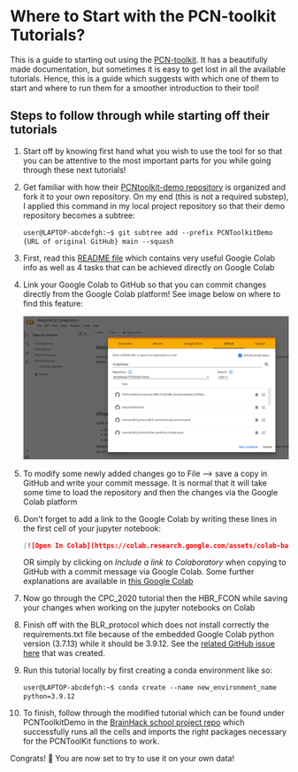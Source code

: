 # Where to Start with the PCN-toolkit Tutorials?

This is a guide to starting out using the [PCN-toolkit](https://github.com/amarquand/PCNtoolkit). It has a beautifully made documentation, but sometimes it is easy to get lost in all the available tutorials. Hence, this is a guide which suggests with which one of them to start and where to run them for a smoother introduction to their tool!

## Steps to follow through while starting off their tutorials
1. Start off by knowing first hand what you wish to use the tool for so that you can be attentive to the most important parts for you while going through these next tutorials!
2. Get familiar with how their [PCNtoolkit-demo repository](https://github.com/predictive-clinical-neuroscience/PCNtoolkit-demo) is organized and fork it to your own repository. On my end (this is not a required substep), I applied this command in my local project repository so that their demo repository becomes a subtree:
    ```console
    user@LAPTOP-abcdefgh:~$ git subtree add --prefix PCNToolkitDemo {URL of original GitHub} main --squash                   
    ```

3. First, read this [README file](https://github.com/saigerutherford/CPC_ML_tutorial/blob/master/README.md) which contains very useful Google Colab info as well as 4 tasks that can be achieved directly on Google Colab
4. Link your Google Colab to GitHub so that you can commit changes directly from the Google Colab platform! See image below on where to find this feature:
    <div>
    <p style="text-align:center;"><img src="https://github.com/Andjelaaaa/dimitrijevic_project/blob/main/PCNTutorial_steps/GoogleColabGit.png?raw=1"  width="1000"  ></p>
    </div>  
5. To modify some newly added changes go to File --> save a copy in GitHub and write your commit message. It is normal that it will take some time to load the repository and then the changes via the Google Colab platform
6. Don't forget to add a link to the Google Colab by writing these lines in the first cell of your jupyter notebook:
    ```markdown
    [![Open In Colab](https://colab.research.google.com/assets/colab-badge.svg)](https://colab.research.google.com/github/googlecolab/colabtools/blob/master/notebooks/colab-github-demo.ipynb)               
    ```
    OR simply by clicking on *Include a link to Colaboratory* when copying to GitHub with a commit message via Google Colab. Some further explanations are available in [this Google Colab](https://colab.research.google.com/github/googlecolab/colabtools/blob/master/notebooks/colab-github-demo.ipynb)
7. Now go through the CPC_2020 tutorial then the HBR_FCON while saving your changes when working on the jupyter notebooks on Colab
8. Finish off with the BLR_protocol which does not install correctly the requirements.txt file because of the embedded Google Colab python version (3.7.13) while it should be 3.9.12. See the [related GitHub issue here](https://github.com/predictive-clinical-neuroscience/PCNtoolkit-demo/issues/6) that was created. 
9. Run this tutorial locally by first creating a conda environment like so:
    ```console
    user@LAPTOP-abcdefgh:~$ conda create --name new_environment_name python=3.9.12               
    ```
10. To finish, follow through the modified tutorial which can be found under PCNToolkitDemo in the [BrainHack school project repo](https://github.com/brainhack-school2022/dimitrijevic_project) which successfully runs all the cells and imports the right packages necessary for the PCNToolKit functions to work.

Congrats! :tada: You are now set to try to use it on your own data!

